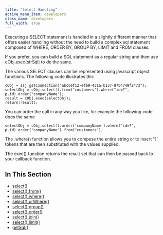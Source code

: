 ```yaml
---
title: "Select Handling"
active_menu_item: developers
class_name: developers
full_width: true
---
```



Executing a SELECT statement is handled in a slightly different manner that offers easier handling without the need to build a complex sql statement composed of WHERE, ORDER BY, GROUP BY, LIMIT and FROM clauses.

If you prefer, you can build a SQL statement as a regular string and then use cObj.exec(strSql) to do the same.

The various SELECT clauses can be represented using javascript object functions. The following code illustrates this

    cObj = ssj.getConnection("abcdef12-efb9-431a-b137-87b4749f2473");
    selectObj = cObj.select().from("customers").where("id=?", p.id).order('companyName');
    result = cObj.exec(selectObj);
    return(result);

You can order the call in any way you like, for example the following code does the same

    selectObj = cObj.select().order('companyName').where("id=?", p.id).order('companyName').from("customers");
  

The .where() function allows you to compose the entire string or to insert '?' tokens that are then substituted with the values supplied.

The exec() function returns the result set that can then be passed back to your callback function.

## In This Section

 - [select()](/developers/documentation/scripting-apis/server-side-api/ssj-object/database/select-handling/select)
 - [select().from()](/developers/documentation/scripting-apis/server-side-api/ssj-object/database/select-handling/select-from)
 - [select().where()](/developers/documentation/scripting-apis/server-side-api/ssj-object/database/select-handling/select-where)
 - [select().orWhere()](/developers/documentation/scripting-apis/server-side-api/ssj-object/database/select-handling/orwhere)
 - [select().group()](/developers/documentation/scripting-apis/server-side-api/ssj-object/database/select-handling/select-group)
 - [select().order()](/developers/documentation/scripting-apis/server-side-api/ssj-object/database/select-handling/select-order)
 - [select().join()](/developers/documentation/scripting-apis/server-side-api/ssj-object/database/select-handling/select-join)
 - [select().limit()](/developers/documentation/scripting-apis/server-side-api/ssj-object/database/select-handling/select-limit)
 - [getSql()](/developers/documentation/scripting-apis/server-side-api/ssj-object/database/select-handling/getsql)
